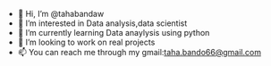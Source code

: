 - 👋 Hi, I’m @tahabandaw
- 👀 I’m interested in Data analysis,data scientist   
- 🌱 I’m currently learning Data anaylysis using python 
- 💞️ I’m looking to work on real projects
- 📫 You can reach me through my gmail:taha.bando66@gmail.com

<!---
tahabandaw/tahabandaw is a ✨ special ✨ repository because its `README.md` (this file) appears on your GitHub profile.
You can click the Preview link to take a look at your changes.
--->
